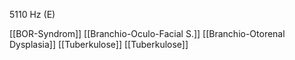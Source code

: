 5110 Hz (E)

[[BOR-Syndrom]]
[[Branchio-Oculo-Facial S.]]
[[Branchio-Otorenal Dysplasia]]
[[Tuberkulose]]
[[Tuberkulose]]